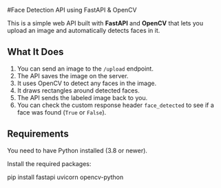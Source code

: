 #Face Detection API using FastAPI & OpenCV

This is a simple web API built with **FastAPI** and **OpenCV** that lets you upload an image and automatically detects faces in it.

## What It Does

1. You can send an image to the `/upload` endpoint.
2. The API saves the image on the server.
3. It uses OpenCV to detect any faces in the image.
4. It draws rectangles around detected faces.
5. The API sends the labeled image back to you.
6. You can check the custom response header `face_detected` to see if a face was found (`True` or `False`).

## Requirements

You need to have Python installed (3.8 or newer).

Install the required packages:

pip install fastapi uvicorn opencv-python
